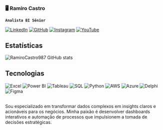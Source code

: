 ### 🖥️ Ramiro Castro

**`Analista BI Sênior`**

[![LinkedIn](https://img.shields.io/badge/LinkedIn-0077B5?style=for-the-badge&logo=linkedin&logoColor=white)](https://www.linkedin.com/in/ramiroglcastro/)
[![GitHub](https://img.shields.io/badge/GitHub-100000?style=for-the-badge&logo=github&logoColor=white)](https://github.com/RamiroCastro987)
[![Instagram](https://img.shields.io/badge/Instagram-E4405F?style=for-the-badge&logo=instagram&logoColor=white)](https://www.instagram.com/ramiro.gl.castro?igsh=MXE4NWh1cTBxZTF4dQ==)
[![YouTube](https://img.shields.io/badge/YouTube-FF0000?style=for-the-badge&logo=youtube&logoColor=white)]()

## Estatísticas

![RamiroCastro987 GitHub stats](https://github-readme-stats.vercel.app/api?username=RamiroCastro987&show_icons=true&theme=highcontrast)

## Tecnologias

<div style="display: inline_block">
  <img align="center" alt="Excel" src="https://img.shields.io/badge/Microsoft_Excel-217346?style=for-the-badge&logo=microsoft-excel&logoColor=white" />
  <img align="center" alt="Power BI" src="https://img.shields.io/badge/PowerBI-F2C811?style=for-the-badge&logo=Power%20BI&logoColor=white" />
  <img align="center" alt="Tableau" src="https://img.shields.io/badge/Tableau-E97627?style=for-the-badge&logo=Tableau&logoColor=white" />
  <img align="center" alt="SQL" src="https://img.shields.io/badge/Microsoft%20SQL%20Server-CC2927?style=for-the-badge&logo=microsoft%20sql%20server&logoColor=white" />
  <img align="center" alt="Python" src="https://img.shields.io/badge/Python-3776AB?style=for-the-badge&logo=python&logoColor=white" />
  <img align="center" alt="AWS" src="https://img.shields.io/badge/Amazon_AWS-FF9900?style=for-the-badge&logo=amazonaws&logoColor=white" />
  <img align="center" alt="Azure" src="https://img.shields.io/badge/Azure_DevOps-0078D7?style=for-the-badge&logo=azure-devops&logoColor=white" />
  <img align="center" alt="Delphi" src="https://img.shields.io/badge/Delphi_RAD_Studio-B22222?style=for-the-badge&logo=delphi&logoColor=white" />
  <img align="center" alt="Figma" src="https://img.shields.io/badge/Figma-F24E1E?style=for-the-badge&logo=figma&logoColor=white" />
</div><br/>

Sou especializado em transformar dados complexos em insights claros e acionáveis para os negócios. Minha paixão é desenvolver dashboards interativos e automação de processos que impulsionem a tomada de decisões estratégicas.
